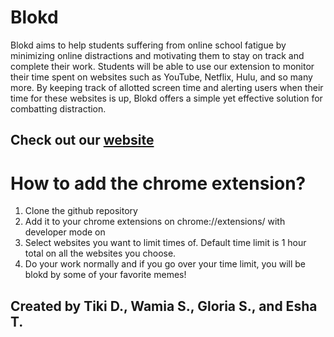 # Blokd

Blokd aims to help students suffering from online school fatigue by minimizing online distractions and motivating them to stay on track and complete their work. Students will be able to use our extension to monitor their time spent on websites such as YouTube, Netflix, Hulu, and so many more. By keeping track of allotted screen time and alerting users when their time for these websites is up, Blokd offers a simple yet effective solution for combatting distraction.

## Check out our [website](blokd.tech)

# How to add the chrome extension?
1. Clone the github repository
2. Add it to your chrome extensions on chrome://extensions/ with developer mode on
3. Select websites you want to limit times of. Default time limit is 1 hour total on all the websites you choose.
4. Do your work normally and if you go over your time limit, you will be blokd by some of your favorite memes!

## Created by Tiki D., Wamia S., Gloria S., and Esha T.